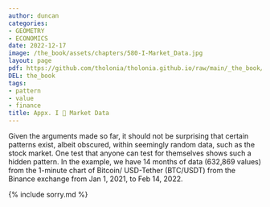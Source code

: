 ```yaml
---
author: duncan
categories:
- GEOMETRY
- ECONOMICS
date: 2022-12-17
image: /the_book/assets/chapters/580-I-Market_Data.jpg
layout: page
pdf: https://github.com/tholonia/tholonia.github.io/raw/main/_the_book/assets/chapters/580-I-Market_Data.pdf
DEL: the_book
tags:
- pattern
- value
- finance
title: Appx. I 📜 Market Data
---
```


Given the arguments made so far, it should not be surprising that certain patterns exist, albeit obscured, within seemingly random data, such as the stock market. One test that anyone can test for themselves shows such a hidden pattern.  In the example, we have 14 months of data (632,869 values) from the 1-minute chart of Bitcoin/ USD-Tether (BTC/USDT) from the Binance exchange from Jan 1, 2021, to Feb 14, 2022.

<!--more-->

{% include sorry.md %}